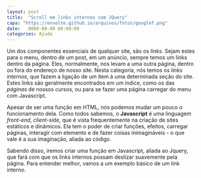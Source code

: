 ```yaml
---
layout: post
title:  "Scroll em links internos com JQuery"
capa: "https://envolte.github.io/arquivos/fotos/googlef.png"
date:   0000-00-00 08:00:00
categories: Ajuda
---
```


Um dos componentes essenciais de qualquer site, são os *links*. Sejam estes para o menu, dentro de um post, em um anúncio, sempre temos um links dentro da página. Eles, normalmente, nos levam a uma outra página, dentro ou fora do endereço de nosso site. Nesta categoria, nós temos os *links internos*, que fazem a ligação de um ítem à uma determinada seção do site. Estes links são geralmente encontrados em um índice, como os das *páginas* de nossos cursos, ou para se fazer uma página carregar do menu com Javascript.

Apesar de ser uma função em HTML, nós podemos mudar um pouco o funcionamento dela. Como todos sabemos, o **Javascript** é uma linguagem *front-end*, *client-side*, que é vista frequentemente na criação de sites estáticos e dinâmicos. Ela tem o poder de criar funções, efeitos, carregar páginas, interagir com elemento e de fazer coisas inimagináveis - o que vale é a sua imaginação, aliada ao código.

Sabendo disso, iremos criar uma função em Javascript, aliada ao Jquery, que fará com que os links internos possam deslizar suavemente pela página. Para entender melhor, vamos a um exemplo básico de um link interno.
